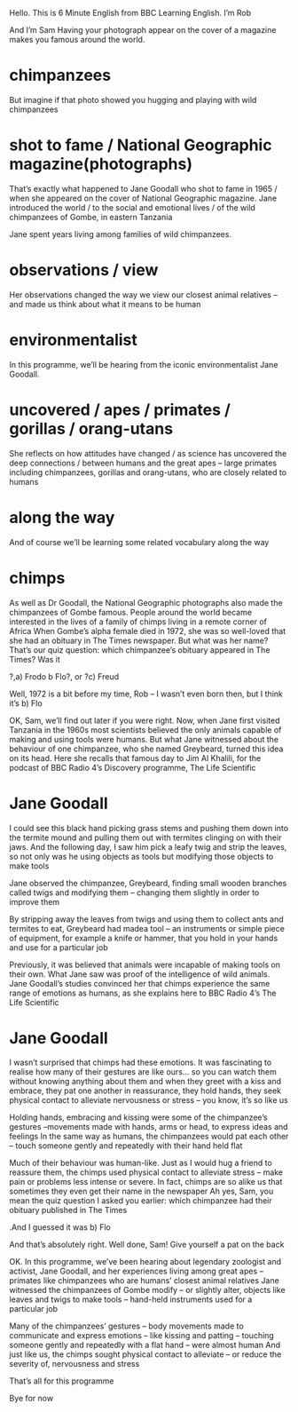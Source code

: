 Hello. This is 6 Minute English from BBC Learning English. I’m Rob

And I’m Sam
Having your photograph appear on the cover of a magazine makes you famous around the world. 

# chimpanzees
But imagine if that photo showed you hugging and playing with wild chimpanzees

# shot to fame / National Geographic magazine(photographs)
That’s exactly what happened to Jane Goodall who shot to fame in 1965 / when she appeared on the cover of National Geographic magazine. 
Jane introduced the world / to the social and emotional lives / of the wild chimpanzees of Gombe, in eastern Tanzania

Jane spent years living among families of wild chimpanzees. 

# observations / view
Her observations changed the way we view our closest animal relatives – and made us think about what it means to be human

# environmentalist
In this programme, we’ll be hearing from the iconic environmentalist Jane Goodall. 

# uncovered / apes / primates / gorillas / orang-utans
She reflects on how attitudes have changed / as science has uncovered the deep connections / between humans and the great apes – large primates including chimpanzees, gorillas and orang-utans, who are closely related to humans

# along the way
And of course we’ll be learning some related vocabulary along the way

# chimps
As well as Dr Goodall, the National Geographic photographs also made the chimpanzees of Gombe famous. 
People around the world became interested in the lives of a family of chimps living in a remote corner of Africa
When Gombe’s alpha female died in 1972, she was so well-loved that she had an obituary in The Times newspaper. 
But what was her name? That’s our quiz question: which chimpanzee’s obituary appeared in The Times? Was it

?,a) Frodo
b Flo?, or
?c) Freud

Well, 1972 is a bit before my time, Rob – I wasn’t even born then, but I think it’s b) Flo

OK, Sam, we’ll find out later if you were right. 
Now, when Jane first visited Tanzania in the 1960s most scientists believed the only animals capable of making and using tools were humans. 
But what Jane witnessed about the behaviour of one chimpanzee, who she named Greybeard, turned this idea on its head. 
Here she recalls that famous day to Jim Al Khalili, for the podcast of BBC Radio 4’s Discovery programme, The Life Scientific

# Jane Goodall
I could see this black hand picking grass stems and pushing them down into the termite mound and pulling them out with termites clinging on with their jaws. 
And the following day, I saw him pick a leafy twig and strip the leaves, so not only was he using objects as tools but modifying those objects to make tools

Jane observed the chimpanzee, Greybeard, finding small wooden branches called twigs and modifying them – changing them slightly in order to improve them

By stripping away the leaves from twigs and using them to collect ants and termites to eat, Greybeard had madea tool – an instruments or simple piece of equipment, for example a knife or hammer, that you hold in your hands and use for a particular job

Previously, it was believed that animals were incapable of making tools on their own. 
What Jane saw was proof of the intelligence of wild animals. 
Jane Goodall’s studies convinced her that chimps experience the same range of emotions as humans, as she explains here to BBC Radio 4’s The Life Scientific

# Jane Goodall
I wasn’t surprised that chimps had these emotions. It was fascinating to realise how many of their gestures are like ours… so you can watch them without knowing anything about them and when they greet with a kiss and embrace, they pat one another in reassurance, they hold hands, they seek physical contact to alleviate nervousness or stress – you know, it’s so like us

Holding hands, embracing and kissing were some of the chimpanzee’s gestures –movements made with hands, arms or head, to express ideas and feelings
In the same way as humans, the chimpanzees would pat each other – touch someone gently and repeatedly with their hand held flat

Much of their behaviour was human-like. Just as I would hug a friend to reassure them, the chimps used physical contact to alleviate stress – make pain or problems less intense or severe. 
In fact, chimps are so alike us that sometimes they even get their name in the newspaper
Ah yes, Sam, you mean the quiz question I asked you earlier: which chimpanzee had their obituary published in The Times

.And I guessed it was b) Flo

And that’s absolutely right. Well done, Sam! Give yourself a pat on the back

OK. In this programme, we’ve been hearing about legendary zoologist and activist, Jane Goodall, and her experiences living among great apes – primates like chimpanzees who are humans’ closest animal relatives
Jane witnessed the chimpanzees of Gombe modify – or slightly alter, objects like leaves and twigs to make tools – hand-held instruments used for a particular job

Many of the chimpanzees’ gestures – body movements made to communicate and express emotions – like kissing and patting – touching someone gently and repeatedly with a flat hand – were almost human
And just like us, the chimps sought physical contact to alleviate – or reduce the severity of, nervousness and stress

That’s all for this programme

Bye for now
